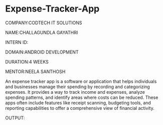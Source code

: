 # Expense-Tracker-App

COMPANY:CODTECH IT SOLUTIONS

NAME:CHALLAGUNDLA GAYATHRI

INTERN ID:

DOMAIN:ANDROID DEVELOPMENT

DURATION:4 WEEKS

MENTOR:NEELA SANTHOSH

An expense tracker app is a software or application that helps individuals and businesses manage their spending by recording and categorizing expenses. It provides a way to track income and expenses, analyze spending patterns, and identify areas where costs can be reduced. These apps often include features like receipt scanning, budgeting tools, and reporting capabilities to offer a comprehensive view of financial activity. 

OUTPUT:

